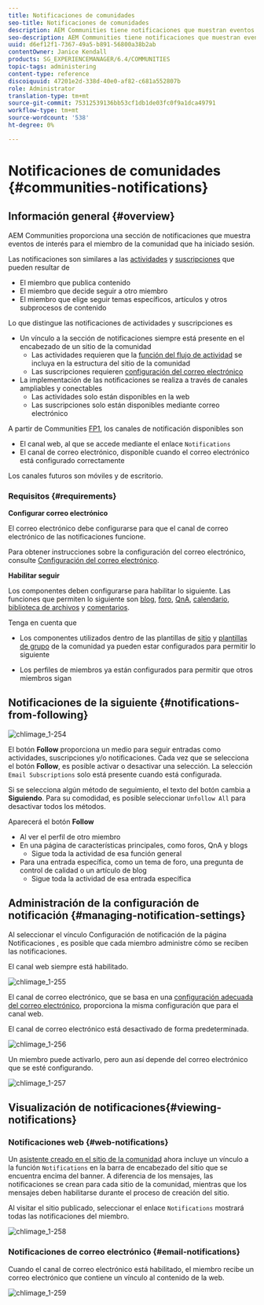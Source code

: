 ```yaml
---
title: Notificaciones de comunidades
seo-title: Notificaciones de comunidades
description: AEM Communities tiene notificaciones que muestran eventos de interés para el miembro de la comunidad que ha iniciado sesión
seo-description: AEM Communities tiene notificaciones que muestran eventos de interés para el miembro de la comunidad que ha iniciado sesión
uuid: d6ef12f1-7367-49a5-b891-56800a38b2ab
contentOwner: Janice Kendall
products: SG_EXPERIENCEMANAGER/6.4/COMMUNITIES
topic-tags: administering
content-type: reference
discoiquuid: 47201e2d-338d-40e0-af82-c681a552807b
role: Administrator
translation-type: tm+mt
source-git-commit: 75312539136bb53cf1db1de03fc0f9a1dca49791
workflow-type: tm+mt
source-wordcount: '538'
ht-degree: 0%

---
```



# Notificaciones de comunidades {#communities-notifications}

## Información general {#overview}

AEM Communities proporciona una sección de notificaciones que muestra eventos de interés para el miembro de la comunidad que ha iniciado sesión.

Las notificaciones son similares a las [actividades](essentials-activities.md) y [suscripciones](subscriptions.md) que pueden resultar de

* El miembro que publica contenido
* El miembro que decide seguir a otro miembro
* El miembro que elige seguir temas específicos, artículos y otros subprocesos de contenido

Lo que distingue las notificaciones de actividades y suscripciones es

* Un vínculo a la sección de notificaciones siempre está presente en el encabezado de un sitio de la comunidad
   * Las actividades requieren que la [función del flujo de actividad](functions.md#activity-stream-function) se incluya en la estructura del sitio de la comunidad
   * Las suscripciones requieren [configuración del correo electrónico](email.md)
* La implementación de las notificaciones se realiza a través de canales ampliables y conectables
   * Las actividades solo están disponibles en la web
   * Las suscripciones solo están disponibles mediante correo electrónico

A partir de Communities [FP1](deploy-communities.md#latestfeaturepack), los canales de notificación disponibles son

* El canal web, al que se accede mediante el enlace `Notifications`
* El canal de correo electrónico, disponible cuando el correo electrónico está configurado correctamente

Los canales futuros son móviles y de escritorio.

### Requisitos {#requirements}

**Configurar correo electrónico**

El correo electrónico debe configurarse para que el canal de correo electrónico de las notificaciones funcione.

Para obtener instrucciones sobre la configuración del correo electrónico, consulte [Configuración del correo electrónico](analytics.md).

**Habilitar seguir**

Los componentes deben configurarse para habilitar lo siguiente. Las funciones que permiten lo siguiente son [blog](blog-feature.md), [foro](forum.md), [QnA](working-with-qna.md), [calendario](calendar.md), [biblioteca de archivos](file-library.md) y [comentarios](comments.md).

Tenga en cuenta que

* Los componentes utilizados dentro de las plantillas de [sitio](sites.md) y [plantillas de grupo](tools-groups.md) de la comunidad ya pueden estar configurados para permitir lo siguiente

* Los perfiles de miembros ya están configurados para permitir que otros miembros sigan

## Notificaciones de la siguiente {#notifications-from-following}

![chlimage_1-254](assets/chlimage_1-254.png)

El botón **Follow** proporciona un medio para seguir entradas como actividades, suscripciones y/o notificaciones. Cada vez que se selecciona el botón **Follow**, es posible activar o desactivar una selección. La selección `Email Subscriptions` solo está presente cuando está configurada.

Si se selecciona algún método de seguimiento, el texto del botón cambia a **Siguiendo**. Para su comodidad, es posible seleccionar `Unfollow All` para desactivar todos los métodos.

Aparecerá el botón **Follow**

* Al ver el perfil de otro miembro
* En una página de características principales, como foros, QnA y blogs
   * Sigue toda la actividad de esa función general
* Para una entrada específica, como un tema de foro, una pregunta de control de calidad o un artículo de blog
   * Sigue toda la actividad de esa entrada específica

## Administración de la configuración de notificación {#managing-notification-settings}

Al seleccionar el vínculo Configuración de notificación de la página Notificaciones , es posible que cada miembro administre cómo se reciben las notificaciones.

El canal web siempre está habilitado.

![chlimage_1-255](assets/chlimage_1-255.png)

El canal de correo electrónico, que se basa en una [configuración adecuada del correo electrónico](email.md), proporciona la misma configuración que para el canal web.

El canal de correo electrónico está desactivado de forma predeterminada.

![chlimage_1-256](assets/chlimage_1-256.png)

Un miembro puede activarlo, pero aun así depende del correo electrónico que se esté configurando.

![chlimage_1-257](assets/chlimage_1-257.png)

## Visualización de notificaciones{#viewing-notifications} 

### Notificaciones web {#web-notifications}

Un [asistente creado en el sitio de la comunidad](sites-console.md) ahora incluye un vínculo a la función `Notifications` en la barra de encabezado del sitio que se encuentra encima del banner. A diferencia de los mensajes, las notificaciones se crean para cada sitio de la comunidad, mientras que los mensajes deben habilitarse durante el proceso de creación del sitio.

Al visitar el sitio publicado, seleccionar el enlace `Notifications` mostrará todas las notificaciones del miembro.

![chlimage_1-258](assets/chlimage_1-258.png)

### Notificaciones de correo electrónico {#email-notifications}

Cuando el canal de correo electrónico está habilitado, el miembro recibe un correo electrónico que contiene un vínculo al contenido de la web.

![chlimage_1-259](assets/chlimage_1-259.png)

